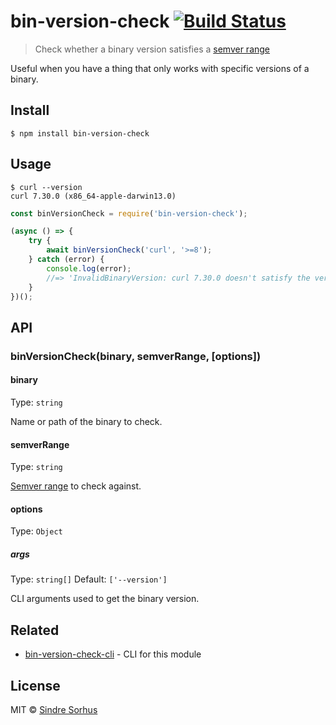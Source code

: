 # bin-version-check [![Build Status](https://travis-ci.org/sindresorhus/bin-version-check.svg?branch=master)](https://travis-ci.org/sindresorhus/bin-version-check)

> Check whether a binary version satisfies a [semver range](https://github.com/npm/node-semver#ranges)

Useful when you have a thing that only works with specific versions of a binary.


## Install

```
$ npm install bin-version-check
```


## Usage

```
$ curl --version
curl 7.30.0 (x86_64-apple-darwin13.0)
```

```js
const binVersionCheck = require('bin-version-check');

(async () => {
	try {
		await binVersionCheck('curl', '>=8');
	} catch (error) {
		console.log(error);
		//=> 'InvalidBinaryVersion: curl 7.30.0 doesn't satisfy the version requirement of >=8'
	}
})();
```


## API

### binVersionCheck(binary, semverRange, [options])

#### binary

Type: `string`

Name or path of the binary to check.

#### semverRange

Type: `string`

[Semver range](https://github.com/npm/node-semver#ranges) to check against.

#### options

Type: `Object`

##### args

Type: `string[]`
Default: `['--version']`

CLI arguments used to get the binary version.


## Related

- [bin-version-check-cli](https://github.com/sindresorhus/bin-version-check-cli) - CLI for this module


## License

MIT © [Sindre Sorhus](https://sindresorhus.com)

